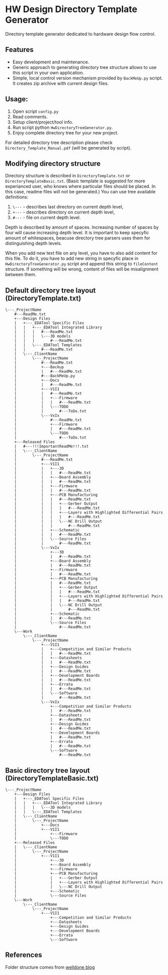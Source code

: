 # HW Design Directory Template Generator
Directory template generator dedicated to hardware design flow control.

## Features
* Easy development and maintenance. 
* Generic approach to generating directory tree structure allows to use this script in your own application.
* Simple, local control version mechanism provided by `BackMeUp.py` script. It creates zip archive with current design files.

## Usage: 

1. Open script `config.py`
2. Read comments.
3. Setup client/project/tool info.
4. Run script python `HwDirectoryTreeGenerator.py`.
5. Enjoy complete directory tree for your new project.

For detailed directory tree description please check `Directory_Template_Manual.pdf` (will be generated by script).

## Modifying directory structure
Directory structure is described in `DirectoryTemplate.txt` or `DirectoryTemplateBasic.txt`. (Basic template is suggested for more experianced user, who knows where particular files should be placed. In this case, readme files will not be generated.) You can use tree available definitions:

1. `\---` - describes last directory on current depth level,
2. `+---` - describes directory on current depth level,
3. `#---` - file on current depth level.

Depth is described by amount of spaces. Increasing number of spaces by four will cause increasing depth level. It is important to keep specyfic amount of whitespaces, beacuse directory tree parsers uses them for distinguishing depth levels.

When you add new text file on any level, you have to also add content for this file. To do it, you have to add new string in specyfic place in `HwDirectoryTreeGenerator.py` script and append this string to `fileContent` structure. If something will be wrong, content of files will be misalignment between them.

## Default directory tree layout (DirectoryTemplate.txt)
```
\---_ProjectName
    #---ReadMe.txt
    +---Design Files
    |   +---_EDATool Specific Files
    |   |   +---_EDATool Integrated Library
    |   |   |   #---ReadMe.txt
    |   |   |   \---3D models
    |   |   |       #---ReadMe.txt
    |   |   \---_EDATool Templates
    |   |       #---ReadMe.txt
    |   \---_ClientName
    |       \---_ProjectName
    |           #---ReadMe.txt
    |           +---Backup
    |           |   #---ReadMe.txt
    |           #---BackMeUp.py
    |           +---Docs
    |           |   #---ReadMe.txt
    |           +---V1I1
    |           |   #---ReadMe.txt
    |           |   +---Firmware
    |           |   |   #---ReadMe.txt
    |           |   \---TODO
    |           |       #---ToDo.txt
    |           \---VxIx
    |               #---ReadMe.txt
    |               +---Firmware
    |               |   #---ReadMe.txt
    |               \---TODO
    |                   #---ToDo.txt
    +---Released Files
    |   #---!!!ImportantReadMe!!!.txt
    |   \---_ClientName
    |       \---_ProjectName
    |           #---ReadMe.txt
    |           +---V1I1
    |           |   +---3D
    |           |   |   #---ReadMe.txt
    |           |   +---Board Assembly
    |           |   |   #---ReadMe.txt
    |           |   +---Firmware
    |           |   |   #---ReadMe.txt
    |           |   +---PCB Manufacturing
    |           |   |   #---ReadMe.txt
    |           |   |   +---Gerber Output
    |           |   |   |   #---ReadMe.txt
    |           |   |   +---Layers with Highlighted Differential Pairs
    |           |   |   |   #---ReadMe.txt
    |           |   |   \---NC Drill Output
    |           |   |       #---ReadMe.txt
    |           |   +---Schematic
    |           |   |   #---ReadMe.txt
    |           |   \---Source Files
    |           |       #---ReadMe.txt
    |           \---VxIx
    |               +---3D
    |               |   #---ReadMe.txt
    |               +---Board Assembly
    |               |   #---ReadMe.txt
    |               +---Firmware
    |               |   #---ReadMe.txt
    |               +---PCB Manufacturing
    |               |   #---ReadMe.txt
    |               |   +---Gerber Output
    |               |   |   #---ReadMe.txt
    |               |   +---Layers with Highlighted Differential Pairs
    |               |   |   #---ReadMe.txt
    |               |   \---NC Drill Output
    |               |       #---ReadMe.txt
    |               +---Schematic
    |               |   #---ReadMe.txt
    |               \---Source Files
    |                   #---ReadMe.txt
    \---Work
        \---_ClientName
            \---_ProjectName
                +---V1I1
                |   +---Competition and Similar Products
                |   |   #---ReadMe.txt
                |   +---Datasheets
                |   |   #---ReadMe.txt
                |   +---Design Guides
                |   |   #---ReadMe.txt
                |   +---Development Boards
                |   |   #---ReadMe.txt
                |   +---Errata
                |   |   #---ReadMe.txt
                |   \---Software
                |       #---ReadMe.txt
                \---VxIx
                    +---Competition and Similar Products
                    |   #---ReadMe.txt
                    +---Datasheets
                    |   #---ReadMe.txt
                    +---Design Guides
                    |   #---ReadMe.txt
                    +---Development Boards
                    |   #---ReadMe.txt
                    +---Errata
                    |   #---ReadMe.txt
                    \---Software
                        #---ReadMe.txt

```
## Basic directory tree layout (DirectoryTemplateBasic.txt)
```
\---_ProjectName
    +---Design Files
    |   +---_EDATool Specific Files
    |   |   +---_EDATool Integrated Library
    |   |   |   \---3D models
    |   |   \---_EDATool Templates
    |   \---_ClientName
    |       \---_ProjectName
    |           +---Docs
    |           +---V1I1
    |               +---Firmware
    |               \---TODO
    +---Released Files
    |   \---_ClientName
    |       \---_ProjectName
    |           +---V1I1
    |               +---3D
    |               +---Board Assembly
    |               +---Firmware
    |               +---PCB Manufacturing
    |               |   +---Gerber Output
    |               |   +---Layers with Highlighted Differential Pairs
    |               |   \---NC Drill Output
    |               +---Schematic
    |               \---Source Files
    \---Work
        \---_ClientName
            \---_ProjectName
                +---V1I1
                    +---Competition and Similar Products
                    +---Datasheets
                    +---Design Guides
                    +---Development Boards
                    +---Errata
                    \---Software
```
## References
Folder structure comes from [welldone blog](http://www.fedevel.com/welldoneblog/2013/10/hardware-design-directory-template/)

